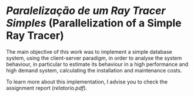 # *Paralelização de um Ray Tracer Simples* (Parallelization of a Simple Ray Tracer)

The main objective of this work was to implement a simple database system, using the client-server paradigm, in order to analyse the system behaviour, in particular to estimate its behaviour in a high performance and high demand system, calculating the installation and maintenance costs.

To learn more about this implementation, I advise you to check the assignment report (*relatorio.pdf*).
